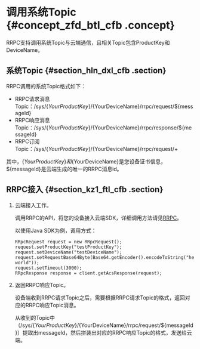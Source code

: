 # 调用系统Topic {#concept_zfd_btl_cfb .concept}

RRPC支持调用系统Topic与云端通信，且相关Topic包含ProductKey和DeviceName。

## 系统Topic {#section_hln_dxl_cfb .section}

RRPC调用的系统Topic格式如下：

-   RRPC请求消息Topic：/sys/$\{YourProductKey\}/$\{YourDeviceName\}/rrpc/request/$\{messageId\}
-   RRPC响应消息Topic：/sys/$\{YourProductKey\}/$\{YourDeviceName\}/rrpc/response/$\{messageId\}
-   RRPC订阅Topic：/sys/$\{YourProductKey\}/$\{YourDeviceName\}/rrpc/request/+

其中，$\{YourProductKey\}和$\{YourDeviceName\}是您设备证书信息，$\{messageId\}是云端生成的唯一的RRPC消息id。

## RRPC接入 {#section_kz1_ftl_cfb .section}

1.  云端接入工作。

    调用RRPC的API，将您的设备接入云端SDK，详细调用方法请见[RRPC](../../../../intl.zh-CN/云端开发指南/云端API参考/消息通信/RRpc.md#)。

    以使用Java SDK为例，调用方式：

    ``` {#codeblock_ry5_0cv_ftb}
    RRpcRequest request = new RRpcRequest();
    request.setProductKey("testProductKey");
    request.setDeviceName("testDeviceName");
    request.setRequestBase64Byte(Base64.getEncoder().encodeToString("hello world"));
    request.setTimeout(3000);
    RRpcResponse response = client.getAcsResponse(request);
    ```

2.  返回RRPC响应Topic。

    设备端收到RRPC请求Topic之后，需要根据RRPC请求Topic的格式，返回对应的RRPC响应Topic消息。

    从收到的Topic中（/sys/$\{YourProductKey\}/$\{YourDeviceName\}/rrpc/request/$\{messageId\}）提取出messageId，然后拼装出对应的RRPC响应Topic的格式，发送给云端。


